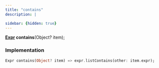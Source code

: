 ```yaml
---
title: "contains"
description: |

sidebar: {hidden: true}
---
```

<span class="dart-code"><strong>[Expr] contains</strong>(<span class="nobr">Object? item</span>);</span>


### Implementation
```dart
Expr contains(Object? item) => expr.listContains(other: item.expr);
```

[Expr]: /reference/classes/expr/